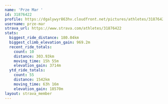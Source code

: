 ```yaml
---
name: 'Prze Mar '
id: 31876422
profile: https://dgalywyr863hv.cloudfront.net/pictures/athletes/31876422/22548952/4/large.jpg
username: prze-mar
strava_url: https://www.strava.com/athletes/31876422
stats:
  biggest_ride_distance: 180.04km
  biggest_climb_elevation_gain: 969.2m
  recent_ride_totals:
    count: 10
    distance: 303.93km
    moving_time: 15h 55m
    elevation_gain: 3714m
  ytd_ride_totals:
    count: 55
    distance: 1542km
    moving_time: 63h 16m
    elevation_gain: 18570m
layout: strava_member
--- 
```

